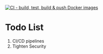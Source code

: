 [![CI - build, test, build & push Docker images](https://github.com/NaeemKhan14/Portfolio-v3/actions/workflows/ci.yml/badge.svg?branch=main)](https://github.com/NaeemKhan14/Portfolio-v3/actions/workflows/ci.yml)

# Todo List

1. CI/CD pipelines
2. Tighten Security
